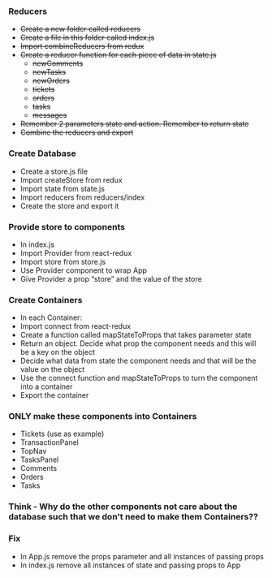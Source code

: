### Reducers
* ~~Create a new folder called reducers~~
* ~~Create a file in this folder called index.js~~
* ~~Import combineReducers from redux~~
* ~~Create a reducer function for each piece of data in state.js~~
  * ~~newComments~~
  * ~~newTasks~~
  * ~~newOrders~~
  * ~~tickets~~
  * ~~orders~~
  * ~~tasks~~
  * ~~messages~~
* ~~Remember 2 parameters state and action. Remember to return state~~
* ~~Combine the reducers and export~~

### Create Database
* Create a store.js file
* Import createStore from redux
* Import state from state.js
* Import reducers from reducers/index
* Create the store and export it

### Provide store to components
* In index.js
* Import Provider from react-redux
* Import store from store.js
* Use Provider component to wrap App
* Give Provider a prop “store” and the value of the store

### Create Containers
* In each Container:
* Import connect from react-redux
* Create a function called mapStateToProps that takes parameter state
* Return an object. Decide what prop the component needs and this will be a key on the object
* Decide what data from state the component needs and that will be the value on the object
* Use the connect function and mapStateToProps to turn the component into a container
* Export the container

### ONLY make these components into Containers
* Tickets (use as example)
* TransactionPanel
* TopNav
* TasksPanel
* Comments
* Orders
* Tasks

### Think - Why do the other components not care about the database such that we don't need to make them Containers??

### Fix
* In App.js remove the props parameter and all instances of passing props
* In index.js remove all instances of state and passing props to App
